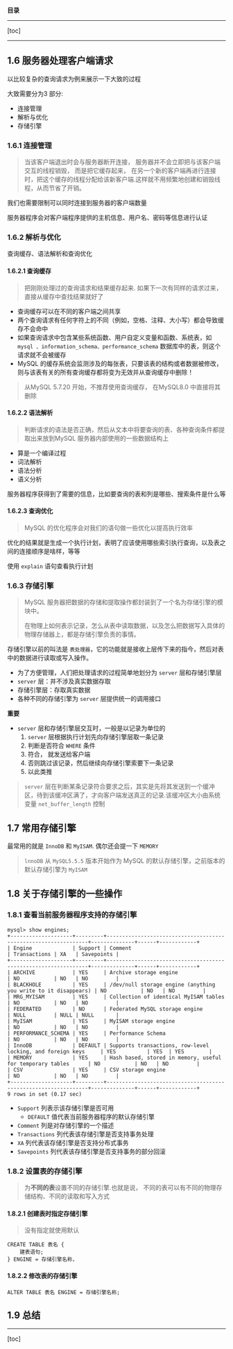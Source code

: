 **目录**

------

[toc]

------

## 1.6 服务器处理客户端请求

以比较复杂的查询请求为例来展示一下大致的过程

大致需要分为3 部分:

+ 连接管理
+ 解析与优化
+ 存储引擎

### 1.6.1 连接管理

> 当该客户端退出时会与服务器断开连接， 服务器并不会立即把与该客户端交互的线程销毁， 而是把它缓存起来， 在另一个新的客户端再进行连接时，把这个缓存的线程分配给该新客户端.这样就不用频繁地创建和销毁线程，从而节省了开销。

我们也需要限制可以同时连接到服务器的客户端数量

服务器程序会对客户端程序提供的主机信息、用户名、密码等信息进行认证

### 1.6.2 解析与优化

查询缓存、语法解析和查询优化

#### 1.6.2.1 查询缓存

> 把刚刚处理过的查询请求和结果缓存起来. 如果下一次有同样的请求过来，直接从缓存中查找结果就好了

+ 查询缓存可以在不同的客户端之间共享
+ 两个查询请求有任何字符上的不同（例如，空格、注释、大小写）都会导致缓存不会命中
+ 如果查询请求中包含某些系统函数、用户自定义变量和函数、系统表，如 `mysql 、information_schema、performance_schema` 数据库中的表，则这个请求就不会被缓存
+ MySQL 的缓存系统会监测涉及的每张表，只要该表的结构或者数据被修改，则与该表有关的所有查询缓存都将变为无效并从查询缓存中删除！

> 从MySQL 5.7.20 开始，不推荐使用查询缓存， 在MySQL8.0 中直接将其删除

#### 1.6.2.2 语法解析

> 判断请求的语法是否正确，然后从文本中将要查询的表、各种查询条件都提取出来放到MySQL 服务器内部使用的一些数据结构上

+ 算是一个编译过程
+ 词法解析
+ 语法分析
+ 语义分析

服务器程序获得到了需要的信息，比如要查询的表和列是哪些、搜索条件是什么等

#### 1.6.2.3 查询优化

> MySQL 的优化程序会对我们的语句做一些优化以提高执行效率

优化的结果就是生成一个执行计划，表明了应该使用哪些索引执行查询，以及表之间的连接顺序是啥样，等等

使用 `explain` 语句查看执行计划

### 1.6.3 存储引擎

> MySQL 服务器把数据的存储和提取操作都封装到了一个名为存储引擎的模块中。
>
> 在物理上如何表示记录，怎么从表中读取数据，以及怎么把数据写入具体的物理存储器上，都是存储引擎负责的事情。

存储引擎以前的叫法是 `表处理器`，它的功能就是接收上层传下来的指今，然后对表中的数据进行读取或写入操作。

+ 为了方便管理，人们把处理请求的过程简单地划分为 `server` 层和存储引擎层
+ `server` 层：并不涉及真实数据存取
+ 存储引擎层：存取真实数据
+ 各种不同的存储引擎为 `server` 层提供统一的调用接口

**重要**

+ `server` 层和存储引擎层交互时，一般是以记录为单位的
    1. `server` 层根据执行计划先向存储引擎层取一条记录
    2. 判断是否符合 `WHERE` 条件
    3. 符合， 就发送给客户端
    4. 否则跳过该记录，然后继续向存储引擎索要下一条记录
    5. 以此类推

> `server` 层在判断某条记录符合要求之后，其实是先将其发送到一个缓冲区，待到该缓冲区满了，才向客户端发送真正的记录.该缓冲区大小由系统变量 `net_buffer_length` 控制

## 1.7 常用存储引擎

最常用的就是 `InnoDB` 和 `MyISAM`. 偶尔还会提一下 `MEMORY`

> `lnnoDB` 从 `MySQL5.5.5` 版本开始作为 MySQL 的默认存储引擎，之前版本的默认存储引擎为 `MyISAM`

## 1.8 关于存储引擎的一些操作

### 1.8.1 查看当前服务器程序支持的存储引擎

```mysql
mysql> show engines;
+--------------------+---------+----------------------------------------------------------------+--------------+------+------------+
| Engine             | Support | Comment                                                        | Transactions | XA   | Savepoints |
+--------------------+---------+----------------------------------------------------------------+--------------+------+------------+
| ARCHIVE            | YES     | Archive storage engine                                         | NO           | NO   | NO         |
| BLACKHOLE          | YES     | /dev/null storage engine (anything you write to it disappears) | NO           | NO   | NO         |
| MRG_MYISAM         | YES     | Collection of identical MyISAM tables                          | NO           | NO   | NO         |
| FEDERATED          | NO      | Federated MySQL storage engine                                 | NULL         | NULL | NULL       |
| MyISAM             | YES     | MyISAM storage engine                                          | NO           | NO   | NO         |
| PERFORMANCE_SCHEMA | YES     | Performance Schema                                             | NO           | NO   | NO         |
| InnoDB             | DEFAULT | Supports transactions, row-level locking, and foreign keys     | YES          | YES  | YES        |
| MEMORY             | YES     | Hash based, stored in memory, useful for temporary tables      | NO           | NO   | NO         |
| CSV                | YES     | CSV storage engine                                             | NO           | NO   | NO         |
+--------------------+---------+----------------------------------------------------------------+--------------+------+------------+
9 rows in set (0.17 sec)
```

+ `Support` 列表示该存储引擎是否可用
  + `DEFAULT` 值代表当前服务器程序的默认存储引擎
+ `Comment` 列是对存储引擎的一个描述
+ `Transactions` 列代表该存储引擎是否支持事务处理 
+ `XA` 列代表该存储引擎是否支持分布式事务
+ `Savepoints` 列代表该存储引擎是否支持事务的部分回滚

### 1.8.2 设置表的存储引擎

> 为**不同的表**设置不同的存储引擎.也就是说， 不同的表可以有不同的物理存储结构、不同的读取和写入方式

#### 1.8.2.1 创建表时指定存储引擎

> 没有指定就使用默认

```mysql
CREATE TABLE 表名 {
	建表语句;
} ENGINE = 存储引擎名称，
```

#### 1.8.2.2 修改表的存储引擎

```mysql
ALTER TABLE 表名 ENGINE = 存储引擎名称;
```

## 1.9 总结

------

[toc]
